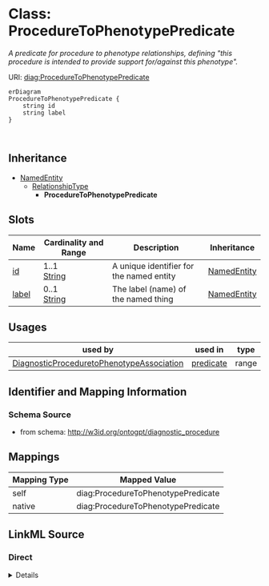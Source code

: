 # Class: ProcedureToPhenotypePredicate
_A predicate for procedure to phenotype relationships, defining "this procedure is intended to provide support for/against this phenotype"._




URI: [diag:ProcedureToPhenotypePredicate](http://w3id.org/ontogpt/diagnostic_procedure/ProcedureToPhenotypePredicate)


```mermaid
erDiagram
ProcedureToPhenotypePredicate {
    string id  
    string label  
}



```




## Inheritance
* [NamedEntity](NamedEntity.md)
    * [RelationshipType](RelationshipType.md)
        * **ProcedureToPhenotypePredicate**



## Slots

| Name | Cardinality and Range | Description | Inheritance |
| ---  | --- | --- | --- |
| [id](id.md) | 1..1 <br/> [String](String.md) | A unique identifier for the named entity | [NamedEntity](NamedEntity.md) |
| [label](label.md) | 0..1 <br/> [String](String.md) | The label (name) of the named thing | [NamedEntity](NamedEntity.md) |





## Usages

| used by | used in | type | used |
| ---  | --- | --- | --- |
| [DiagnosticProceduretoPhenotypeAssociation](DiagnosticProceduretoPhenotypeAssociation.md) | [predicate](predicate.md) | range | [ProcedureToPhenotypePredicate](ProcedureToPhenotypePredicate.md) |






## Identifier and Mapping Information







### Schema Source


* from schema: http://w3id.org/ontogpt/diagnostic_procedure





## Mappings

| Mapping Type | Mapped Value |
| ---  | ---  |
| self | diag:ProcedureToPhenotypePredicate |
| native | diag:ProcedureToPhenotypePredicate |





## LinkML Source

<!-- TODO: investigate https://stackoverflow.com/questions/37606292/how-to-create-tabbed-code-blocks-in-mkdocs-or-sphinx -->

### Direct

<details>
```yaml
name: ProcedureToPhenotypePredicate
description: A predicate for procedure to phenotype relationships, defining "this
  procedure is intended to provide support for/against this phenotype".
from_schema: http://w3id.org/ontogpt/diagnostic_procedure
rank: 1000
is_a: RelationshipType

```
</details>

### Induced

<details>
```yaml
name: ProcedureToPhenotypePredicate
description: A predicate for procedure to phenotype relationships, defining "this
  procedure is intended to provide support for/against this phenotype".
from_schema: http://w3id.org/ontogpt/diagnostic_procedure
rank: 1000
is_a: RelationshipType
attributes:
  id:
    name: id
    annotations:
      prompt.skip:
        tag: prompt.skip
        value: 'true'
    description: A unique identifier for the named entity
    comments:
    - this is populated during the grounding and normalization step
    from_schema: http://w3id.org/ontogpt/diagnostic_procedure
    rank: 1000
    identifier: true
    alias: id
    owner: ProcedureToPhenotypePredicate
    domain_of:
    - NamedEntity
    - Publication
    range: string
  label:
    name: label
    annotations:
      owl:
        tag: owl
        value: AnnotationProperty, AnnotationAssertion
    description: The label (name) of the named thing
    from_schema: http://w3id.org/ontogpt/diagnostic_procedure
    aliases:
    - name
    rank: 1000
    slot_uri: rdfs:label
    alias: label
    owner: ProcedureToPhenotypePredicate
    domain_of:
    - NamedEntity
    range: string

```
</details>